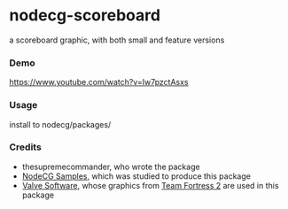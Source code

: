 nodecg-scoreboard
=================

a scoreboard graphic, with both small and feature versions

### Demo
https://www.youtube.com/watch?v=Iw7pzctAsxs

### Usage
install to nodecg/packages/

### Credits
* thesupremecommander, who wrote the package
* [NodeCG Samples](https://github.com/nodecg/nodecg-samples), which was studied to produce this package
* [Valve Software](http://valvesoftware.com/), whose graphics from [Team Fortress 2](http://teamfortress.com/) are used in this package